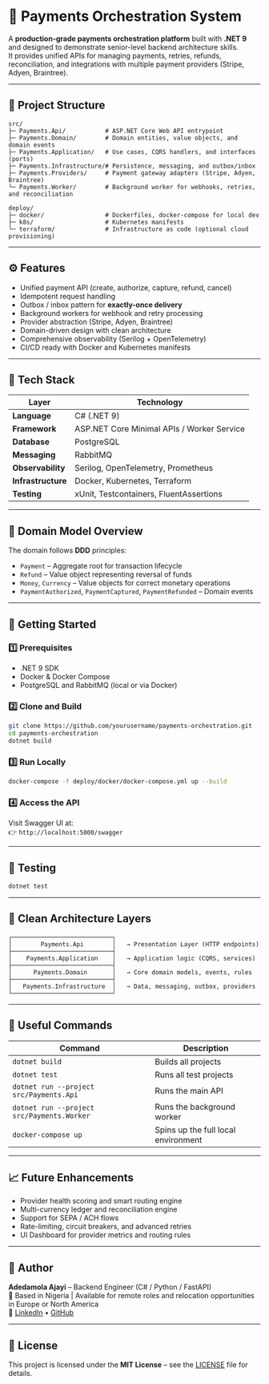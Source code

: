 # 🧾 Payments Orchestration System

A **production-grade payments orchestration platform** built with **.NET 9** and designed to demonstrate senior-level backend architecture skills.  
It provides unified APIs for managing payments, retries, refunds, reconciliation, and integrations with multiple payment providers (Stripe, Adyen, Braintree).

---

## 📁 Project Structure

```
src/
├─ Payments.Api/           # ASP.NET Core Web API entrypoint
├─ Payments.Domain/        # Domain entities, value objects, and domain events
├─ Payments.Application/   # Use cases, CQRS handlers, and interfaces (ports)
├─ Payments.Infrastructure/# Persistence, messaging, and outbox/inbox
├─ Payments.Providers/     # Payment gateway adapters (Stripe, Adyen, Braintree)
└─ Payments.Worker/        # Background worker for webhooks, retries, and reconciliation

deploy/
├─ docker/                 # Dockerfiles, docker-compose for local dev
├─ k8s/                    # Kubernetes manifests
└─ terraform/              # Infrastructure as code (optional cloud provisioning)
```

---

## ⚙️ Features

- Unified payment API (create, authorize, capture, refund, cancel)
- Idempotent request handling
- Outbox / inbox pattern for **exactly-once delivery**
- Background workers for webhook and retry processing
- Provider abstraction (Stripe, Adyen, Braintree)
- Domain-driven design with clean architecture
- Comprehensive observability (Serilog + OpenTelemetry)
- CI/CD ready with Docker and Kubernetes manifests

---

## 🧠 Tech Stack

| Layer | Technology |
|-------|-------------|
| **Language** | C# (.NET 9) |
| **Framework** | ASP.NET Core Minimal APIs / Worker Service |
| **Database** | PostgreSQL |
| **Messaging** | RabbitMQ |
| **Observability** | Serilog, OpenTelemetry, Prometheus |
| **Infrastructure** | Docker, Kubernetes, Terraform |
| **Testing** | xUnit, Testcontainers, FluentAssertions |

---

## 🧩 Domain Model Overview

The domain follows **DDD** principles:

- `Payment` – Aggregate root for transaction lifecycle  
- `Refund` – Value object representing reversal of funds  
- `Money`, `Currency` – Value objects for correct monetary operations  
- `PaymentAuthorized`, `PaymentCaptured`, `PaymentRefunded` – Domain events  

---

## 🚀 Getting Started

### 1️⃣ Prerequisites

- .NET 9 SDK  
- Docker & Docker Compose  
- PostgreSQL and RabbitMQ (local or via Docker)

### 2️⃣ Clone and Build

```bash
git clone https://github.com/yourusername/payments-orchestration.git
cd payments-orchestration
dotnet build
```

### 3️⃣ Run Locally

```bash
docker-compose -f deploy/docker/docker-compose.yml up --build
```

### 4️⃣ Access the API

Visit Swagger UI at:  
👉 `http://localhost:5000/swagger`

---

## 🧪 Testing

```bash
dotnet test
```

---

## 🧱 Clean Architecture Layers

```
┌────────────────────────────┐
│        Payments.Api        │   → Presentation Layer (HTTP endpoints)
├────────────────────────────┤
│    Payments.Application    │   → Application logic (CQRS, services)
├────────────────────────────┤
│      Payments.Domain       │   → Core domain models, events, rules
├────────────────────────────┤
│   Payments.Infrastructure  │   → Data, messaging, outbox, providers
└────────────────────────────┘
```

---

## 🧰 Useful Commands

| Command | Description |
|----------|-------------|
| `dotnet build` | Builds all projects |
| `dotnet test` | Runs all test projects |
| `dotnet run --project src/Payments.Api` | Runs the main API |
| `dotnet run --project src/Payments.Worker` | Runs the background worker |
| `docker-compose up` | Spins up the full local environment |

---

## 📈 Future Enhancements

- Provider health scoring and smart routing engine  
- Multi-currency ledger and reconciliation engine  
- Support for SEPA / ACH flows  
- Rate-limiting, circuit breakers, and advanced retries  
- UI Dashboard for provider metrics and routing rules  

---

## 👤 Author

**Adedamola Ajayi** – Backend Engineer (C# / Python / FastAPI)  
📍 Based in Nigeria | Available for remote roles and relocation opportunities in Europe or North America  
💼 [LinkedIn](https://www.linkedin.com/in/adedamolaajayi/) • [GitHub](https://github.com/damolaajayi)

---

## 🪪 License

This project is licensed under the **MIT License** – see the [LICENSE](LICENSE) file for details.
